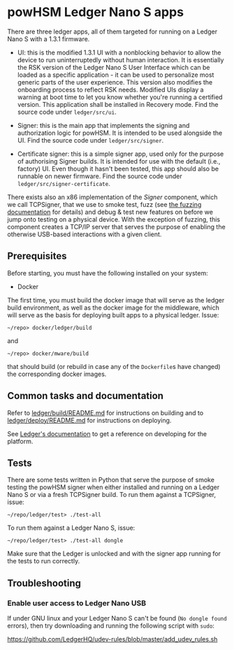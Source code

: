 # powHSM Ledger Nano S apps

There are three ledger apps, all of them targeted for running on a Ledger Nano S with a 1.3.1 firmware.

- UI: this is the modified 1.3.1 UI with a nonblocking behavior to allow the device to run uninterruptedly without human interaction. It is essentially the RSK version of the Ledger Nano S User Interface which can be loaded as a specific application - it can be used to personalize most generic parts of the user experience. This version also modifies the onboarding process to reflect RSK needs. Modified UIs display a warning at boot time to let you know whether you're running a certified version. This application shall be installed in Recovery mode. Find the source code under `ledger/src/ui`.

- Signer: this is the main app that implements the signing and authorization logic for powHSM. It is intended to be used alongside the UI. Find the source code under `ledger/src/signer`.

- Certificate signer: this is a simple signer app, used only for the purpose of authorising Signer builds. It is intended for use with the default (i.e., factory) UI. Even though it hasn't been tested, this app should also be runnable on newer firmware. Find the source code under `ledger/src/signer-certificate`.

There exists also an x86 implementation of the _Signer_ component, which we call TCPSigner, that we use to smoke test, fuzz (see [the fuzzing documentation](./fuzz/README.md) for details) and debug & test new features on before we jump onto testing on a physical device. With the exception of fuzzing, this component creates a TCP/IP server that serves the purpose of enabling the otherwise USB-based interactions with a given client.

## Prerequisites

Before starting, you must have the following installed on your system:

- Docker

The first time, you must build the docker image that will serve as the ledger build environment, as well as the docker image for the middleware, which will serve as the basis for deploying built apps to a physical ledger. Issue:

```
~/repo> docker/ledger/build
```

and

```
~/repo> docker/mware/build
```

that should build (or rebuild in case any of the `Dockerfile`s have changed) the corresponding docker images.

## Common tasks and documentation

Refer to [ledger/build/README.md](./build/README.md) for instructions on building and to [ledger/deploy/README.md](./deploy/README.md) for instructions on deploying.

See [Ledger's documentation](http://ledger.readthedocs.io) to get a reference on developing for the platform.

## Tests

There are some tests written in Python that serve the purpose of smoke testing the powHSM signer when either installed and running on a Ledger Nano S or via a fresh TCPSigner build. To run them against a TCPSigner, issue:

```
~/repo/ledger/test> ./test-all
```

To run them against a Ledger Nano S, issue:

```
~/repo/ledger/test> ./test-all dongle
```

Make sure that the Ledger is unlocked and with the signer app running for the tests to run correctly.

## Troubleshooting

### Enable user access to Ledger Nano USB

If under GNU linux and your Ledger Nano S can't be found (`No dongle found` errors), then try downloading and running the following script with `sudo`:

https://github.com/LedgerHQ/udev-rules/blob/master/add_udev_rules.sh
